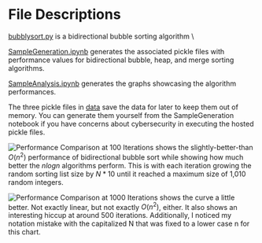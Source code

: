 # File Descriptions

[bubblysort.py](https://github.com/davidmvermillion/CSUGHomework/blob/main/CSC506/Module8/bubblysort.py) is a bidirectional bubble sorting algorithm \

[SampleGeneration.ipynb](https://github.com/davidmvermillion/CSUGHomework/blob/main/CSC506/Module8/SampleGeneration.ipynb) generates the associated pickle files with performance values for bidirectional bubble, heap, and merge sorting algorithms.

[SampleAnalysis.ipynb](https://github.com/davidmvermillion/CSUGHomework/blob/main/CSC506/Module8/SampleAnalysis.ipynb) generates the graphs showcasing the algorithm performances.

The three pickle files in [data](https://github.com/davidmvermillion/CSUGHomework/tree/main/CSC506/Module8/data) save the data for later to keep them out of memory. You can generate them yourself from the SampleGeneration notebook if you have concerns about cybersecurity in executing the hosted pickle files.

![Performance Comparison at 100 Iterations](https://github.com/davidmvermillion/CSUGHomework/tree/main/CSC506/Module8/PerformanceComparisonat100Iterations.png) shows the slightly-better-than $O(n^2)$ performance of bidirectional bubble sort while showing how much better the $nlogn$ algorithms perform. This is with each iteration growing the random sorting list size by $N*10$ until it reached a maximum size of 1,010 random integers.

![Performance Comparison at 1000 Iterations](https://github.com/davidmvermillion/CSUGHomework/tree/main/CSC506/Module8/PerformanceComparisonat100Iterations.png) shows the curve a little better. Not exactly linear, but not exactly $O(n^2)$, either. It also shows an interesting hiccup at around 500 iterations. Additionally, I noticed my notation mistake with the capitalized N that was fixed to a lower case n for this chart.